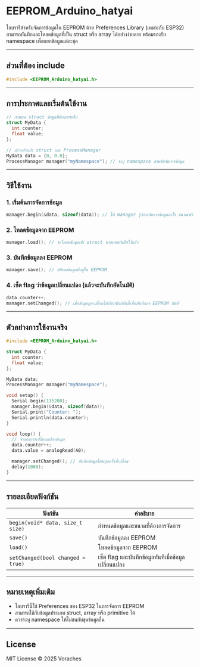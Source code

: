 # EEPROM_Arduino_hatyai

ไลบรารีสำหรับจัดการข้อมูลใน EEPROM ด้วย Preferences Library (เหมาะกับ ESP32) สามารถบันทึกและโหลดข้อมูลที่เป็น struct หรือ array ได้อย่างง่ายดาย พร้อมรองรับ namespace เพื่อแยกข้อมูลแต่ละชุด

---

## ส่วนที่ต้อง include

```cpp
#include <EEPROM_Arduino_hatyai.h>
```

---

## การประกาศและเริ่มต้นใช้งาน

```cpp
// กำหนด struct ข้อมูลที่ต้องการเก็บ
struct MyData {
  int counter;
  float value;
};

// สร้างตัวแปร struct และ ProcessManager
MyData data = {0, 0.0};
ProcessManager manager("myNamespace"); // ระบุ namespace สำหรับจัดการข้อมูล
```

---

## วิธีใช้งาน

### 1. เริ่มต้นการจัดการข้อมูล

```cpp
manager.begin(&data, sizeof(data)); // ให้ manager รู้ว่าจะจัดการข้อมูลอะไร ขนาดเท่าไร
```

### 2. โหลดข้อมูลจาก EEPROM

```cpp
manager.load(); // จะโหลดข้อมูลเข้า struct หากเคยบันทึกไว้แล้ว
```

### 3. บันทึกข้อมูลลง EEPROM

```cpp
manager.save(); // อัปเดตข้อมูลที่อยู่ใน EEPROM
```

### 4. เซ็ต flag ว่าข้อมูลเปลี่ยนแปลง (แล้วจะบันทึกอัตโนมัติ)

```cpp
data.counter++;
manager.setChanged(); // เมื่อข้อมูลถูกเปลี่ยนให้เรียกฟังก์ชันนี้เพื่อบันทึกลง EEPROM ทันที
```

---

## ตัวอย่างการใช้งานจริง

```cpp
#include <EEPROM_Arduino_hatyai.h>

struct MyData {
  int counter;
  float value;
};

MyData data;
ProcessManager manager("myNamespace");

void setup() {
  Serial.begin(115200);
  manager.begin(&data, sizeof(data));
  Serial.print("Counter: ");
  Serial.println(data.counter);
}

void loop() {
  // จำลองการเปลี่ยนแปลงข้อมูล
  data.counter++;
  data.value = analogRead(A0);

  manager.setChanged(); // บันทึกข้อมูลใหม่ทุกครั้งที่เปลี่ยน
  delay(1000);
}
```

---

## รายละเอียดฟังก์ชัน

| ฟังก์ชัน               | คำอธิบาย                                                         |
|------------------------|-------------------------------------------------------------------|
| `begin(void* data, size_t size)` | กำหนดข้อมูลและขนาดที่ต้องการจัดการ                        |
| `save()`               | บันทึกข้อมูลลง EEPROM                                            |
| `load()`               | โหลดข้อมูลจาก EEPROM                                             |
| `setChanged(bool changed = true)` | เซ็ต flag และบันทึกข้อมูลทันทีเมื่อข้อมูลเปลี่ยนแปลง      |

---

## หมายเหตุเพิ่มเติม

- ไลบรารีนี้ใช้ Preferences ของ ESP32 ในการจัดการ EEPROM
- สามารถใช้กับข้อมูลประเภท struct, array หรือ primitive ได้
- ควรระบุ namespace ให้ไม่ชนกับชุดข้อมูลอื่น

---

## License

MIT License © 2025 Voraches
